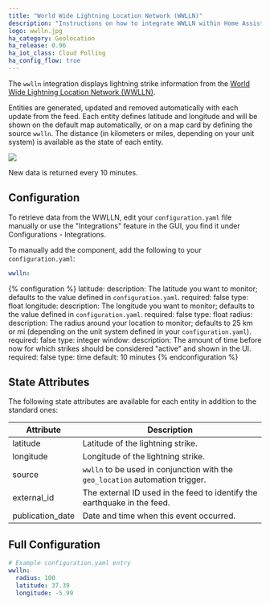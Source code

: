 ```yaml
---
title: "World Wide Lightning Location Network (WWLLN)"
description: "Instructions on how to integrate WWLLN within Home Assistant."
logo: wwlln.jpg
ha_category: Geolocation
ha_release: 0.96
ha_iot_class: Cloud Polling
ha_config_flow: true
---
```


The `wwlln` integration displays lightning strike information from the
[World Wide Lightning Location Network (WWLLN)](http://wwlln.net).

Entities are generated, updated and removed automatically with each update 
from the feed. Each entity defines latitude and longitude and will be shown 
on the default map automatically, or on a map card by defining the source 
`wwlln`. The distance (in kilometers or miles, depending on your unit system)
is available as the state of each entity.

<p class='img'>
  <img src='{{site_root}}/images/screenshots/wwlln-feed-map.png' />
</p>

New data is returned every 10 minutes.

## Configuration

To retrieve data from the WWLLN, edit your `configuration.yaml` file manually or use the "Integrations" feature in the GUI, you find it under Configurations - Integrations.

To manually add the component, add the following to your `configuration.yaml`:
```yaml
wwlln:
```

{% configuration %}
latitude:
  description: The latitude you want to monitor; defaults to the value defined in `configuration.yaml`.
  required: false
  type: float
longitude:
  description: The longitude you want to monitor; defaults to the value defined in `configuration.yaml`.
  required: false
  type: float
radius:
  description: The radius around your location to monitor; defaults to 25 km or mi (depending on the unit system defined in your `configuration.yaml`).
  required: false
  type: integer
window:
  description: The amount of time before now for which strikes should be considered "active" and shown in the UI.
  required: false
  type: time
  default: 10 minutes
{% endconfiguration %}

## State Attributes

The following state attributes are available for each entity in addition to 
the standard ones:

| Attribute          | Description |
|--------------------|-------------|
| latitude           | Latitude of the lightning strike. |
| longitude          | Longitude of the lightning strike. |
| source             | `wwlln` to be used in conjunction with the `geo_location` automation trigger. |
| external_id        | The external ID used in the feed to identify the earthquake in the feed. |
| publication_date   | Date and time when this event occurred. |

## Full Configuration

```yaml
# Example configuration.yaml entry
wwlln:
  radius: 100
  latitude: 37.39
  longitude: -5.99
```
